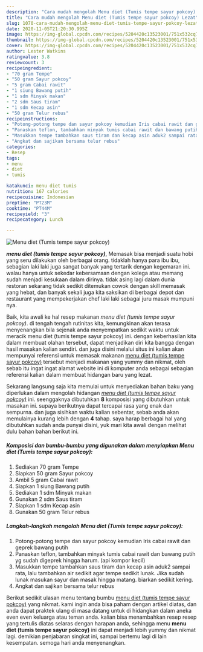 ```yaml
---
description: "Cara mudah mengolah Menu diet (Tumis tempe sayur pokcoy) Lezat"
title: "Cara mudah mengolah Menu diet (Tumis tempe sayur pokcoy) Lezat"
slug: 1070-cara-mudah-mengolah-menu-diet-tumis-tempe-sayur-pokcoy-lezat
date: 2020-11-05T21:20:30.995Z
image: https://img-global.cpcdn.com/recipes/5204420c13523001/751x532cq70/menu-diet-tumis-tempe-sayur-pokcoy-foto-resep-utama.jpg
thumbnail: https://img-global.cpcdn.com/recipes/5204420c13523001/751x532cq70/menu-diet-tumis-tempe-sayur-pokcoy-foto-resep-utama.jpg
cover: https://img-global.cpcdn.com/recipes/5204420c13523001/751x532cq70/menu-diet-tumis-tempe-sayur-pokcoy-foto-resep-utama.jpg
author: Lester Watkins
ratingvalue: 3.8
reviewcount: 3
recipeingredient:
- "70 gram Tempe"
- "50 gram Sayur pokcoy"
- "5 gram Cabai rawit"
- "1 siung Bawang putih"
- "1 sdm Minyak makan"
- "2 sdm Saus tiram"
- "1 sdm Kecap asin"
- "50 gram Telur rebus"
recipeinstructions:
- "Potong-potong tempe dan sayur pokcoy kemudian Iris cabai rawit dan geprek bawang putih"
- "Panaskan teflon, tambahkan minyak tumis cabai rawit dan bawang putih yg sudah digeprek hingga harum. (api kompor kecil)"
- "Masukkan tempe tambahkan saus tiram dan kecap asin aduk2 sampai rata, lalu tambahkan air sedikit agar tempe sedikit lunak. Jika sudah lunak masukan sayur dan masak hingga matang. biarkan sedikit kering."
- "Angkat dan sajikan bersama telur rebus"
categories:
- Resep
tags:
- menu
- diet
- tumis

katakunci: menu diet tumis 
nutrition: 167 calories
recipecuisine: Indonesian
preptime: "PT23M"
cooktime: "PT44M"
recipeyield: "3"
recipecategory: Lunch

---
```



![Menu diet (Tumis tempe sayur pokcoy)](https://img-global.cpcdn.com/recipes/5204420c13523001/751x532cq70/menu-diet-tumis-tempe-sayur-pokcoy-foto-resep-utama.jpg)

<b><i>menu diet (tumis tempe sayur pokcoy)</i></b>, Memasak bisa menjadi suatu hobi yang seru dilakukan oleh berbagai orang. tidaklah hanya para ibu ibu, sebagian laki laki juga sangat banyak yang tertarik dengan kegemaran ini. walau hanya untuk sekedar kebersamaan dengan kolega atau memang sudah menjadi kesukaan dalam dirinya. tidak asing lagi dalam dunia restoran sekarang tidak sedikit ditemukan cowok dengan skill memasak yang hebat, dan banyak sekali juga kita saksikan di berbagai depot dan restaurant yang mempekerjakan chef laki laki sebagai juru masak mumpuni nya.



Baik, kita awali ke hal resep makanan <i>menu diet (tumis tempe sayur pokcoy)</i>. di tengah tengah rutinitas kita, kemungkinan akan terasa menyenangkan bila sejenak anda menyempatkan sedikit waktu untuk meracik menu diet (tumis tempe sayur pokcoy) ini. dengan keberhasilan kita dalam membuat olahan tersebut, dapat menjadikan diri kita bangga dengan hasil masakan kalian sendiri. dan juga disini melalui situs ini kalian akan mempunyai referensi untuk memasak makanan <u>menu diet (tumis tempe sayur pokcoy)</u> tersebut menjadi makanan yang yummy dan nikmat, oleh sebab itu ingat ingat alamat website ini di komputer anda sebagai sebagian referensi kalian dalam membuat hidangan baru yang lezat.


Sekarang langsung saja kita memulai untuk menyediakan bahan baku yang diperlukan dalam mengolah hidangan <u><i>menu diet (tumis tempe sayur pokcoy)</i></u> ini. seenggaknya dibutuhkan <b>8</b> komposisi yang dibutuhkan untuk masakan ini. supaya berikutnya dapat tercapai rasa yang enak dan sempurna. dan juga sisihkan waktu kalian sebentar, sebab anda akan memulainya kurang lebih dengan <b>4</b> tahap. saya harap berbagai hal yang dibutuhkan sudah anda punyai disini, yuk mari kita awali dengan melihat dulu bahan bahan berikut ini.

<!--inarticleads1-->

##### Komposisi dan bumbu-bumbu yang digunakan dalam menyiapkan Menu diet (Tumis tempe sayur pokcoy):

1. Sediakan 70 gram Tempe
1. Siapkan 50 gram Sayur pokcoy
1. Ambil 5 gram Cabai rawit
1. Siapkan 1 siung Bawang putih
1. Sediakan 1 sdm Minyak makan
1. Gunakan 2 sdm Saus tiram
1. Siapkan 1 sdm Kecap asin
1. Gunakan 50 gram Telur rebus




<!--inarticleads2-->

##### Langkah-langkah mengolah Menu diet (Tumis tempe sayur pokcoy):

1. Potong-potong tempe dan sayur pokcoy kemudian Iris cabai rawit dan geprek bawang putih
1. Panaskan teflon, tambahkan minyak tumis cabai rawit dan bawang putih yg sudah digeprek hingga harum. (api kompor kecil)
1. Masukkan tempe tambahkan saus tiram dan kecap asin aduk2 sampai rata, lalu tambahkan air sedikit agar tempe sedikit lunak. Jika sudah lunak masukan sayur dan masak hingga matang. biarkan sedikit kering.
1. Angkat dan sajikan bersama telur rebus




Berikut sedikit ulasan menu tentang bumbu <u>menu diet (tumis tempe sayur pokcoy)</u> yang nikmat. kami ingin anda bisa paham dengan artikel diatas, dan anda dapat praktek ulang di masa datang untuk di hidangkan dalam aneka even even keluarga atau teman anda. kalian bisa menambahkan resep resep yang tertulis diatas selaras dengan harapan anda, sehingga menu <b>menu diet (tumis tempe sayur pokcoy)</b> ini dapat menjadi lebih yummy dan nikmat lagi. demikian penjabaran singkat ini, sampai bertemu lagi di lain kesempatan. semoga hari anda menyenangkan.
